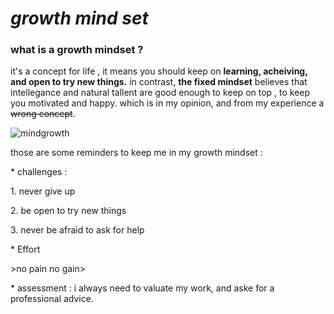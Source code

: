 # *growth mind set* 
### what is a growth mindset ? 
it's a concept for life , it means you should keep on  **learning, acheiving, and open to try new things.** 
in contrast, **the fixed mindset** believes that intellegance and natural tallent are good enough to keep on top , to keep you motivated and happy.
which is in my opinion, and from my experience a ~~wrong concept~~. <P>
  
![mindgrowth](https://brainworldmagazine.com/wp-content/uploads/2017/10/BrainSeedling.jpg)
<P>
<P>
  those are some reminders to keep me in my growth mindset : <P>
  * challenges :<P>
   1. never give up <P>
   2. be open to try new things <P>
   3. never be afraid to ask for help <P>
  * Effort <P>
  >no pain no gain> <P>
  * assessment : 
   i always need to valuate my work, and aske for a professional advice. 
